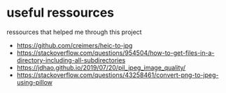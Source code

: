 # useful ressources

ressources that helped me through this project

- https://github.com/creimers/heic-to-jpg
- https://stackoverflow.com/questions/954504/how-to-get-files-in-a-directory-including-all-subdirectories
- https://jdhao.github.io/2019/07/20/pil_jpeg_image_quality/
- https://stackoverflow.com/questions/43258461/convert-png-to-jpeg-using-pillow